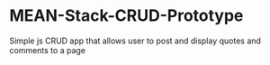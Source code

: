 MEAN-Stack-CRUD-Prototype
=========================

Simple js CRUD app that allows user to post and display quotes and comments to a page
